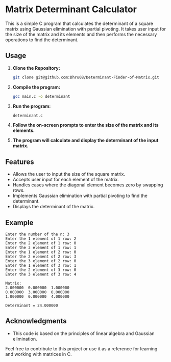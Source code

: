 # Matrix Determinant Calculator

This is a simple C program that calculates the determinant of a square matrix using Gaussian elimination with partial pivoting. It takes user input for the size of the matrix and its elements and then performs the necessary operations to find the determinant.

## Usage

1. **Clone the Repository:**

    ```bash
    git clone git@github.com:Dhru08/Determinant-Finder-of-Matrix.git
    ```

2. **Compile the program:**

    ```bash
    gcc main.c -o determinant
    ```

3. **Run the program:**

    ```bash
    determinant.c
    ```

4. **Follow the on-screen prompts to enter the size of the matrix and its elements.**

5. **The program will calculate and display the determinant of the input matrix.**

## Features

- Allows the user to input the size of the square matrix.
- Accepts user input for each element of the matrix.
- Handles cases where the diagonal element becomes zero by swapping rows.
- Implements Gaussian elimination with partial pivoting to find the determinant.
- Displays the determinant of the matrix.

## Example

```plaintext
Enter the number of the n: 3
Enter the 1 element of 1 row: 2
Enter the 2 element of 1 row: 0
Enter the 3 element of 1 row: 1
Enter the 1 element of 2 row: 0
Enter the 2 element of 2 row: 3
Enter the 3 element of 2 row: 0
Enter the 1 element of 3 row: 1
Enter the 2 element of 3 row: 0
Enter the 3 element of 3 row: 4

Matrix:
2.000000  0.000000  1.000000
0.000000  3.000000  0.000000
1.000000  0.000000  4.000000

Determinant = 24.000000
```

## Acknowledgments

- This code is based on the principles of linear algebra and Gaussian elimination.

Feel free to contribute to this project or use it as a reference for learning and working with matrices in C.
